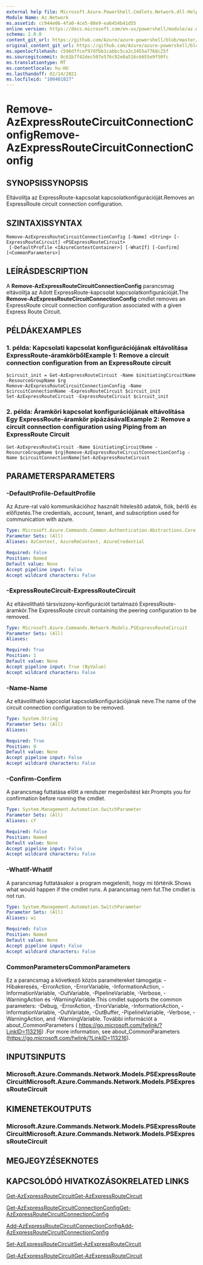 ```yaml
---
external help file: Microsoft.Azure.PowerShell.Cmdlets.Network.dll-Help.xml
Module Name: Az.Network
ms.assetid: cc944e06-4fa0-4ce5-88e9-ea6454b41d55
online version: https://docs.microsoft.com/en-us/powershell/module/az.network/remove-azexpressroutecircuitconnectionconfig
schema: 2.0.0
content_git_url: https://github.com/Azure/azure-powershell/blob/master/src/Network/Network/help/Remove-AzExpressRouteCircuitConnectionConfig.md
original_content_git_url: https://github.com/Azure/azure-powershell/blob/master/src/Network/Network/help/Remove-AzExpressRouteCircuitConnectionConfig.md
ms.openlocfilehash: c596dffcef97dfbb1cabbc5ca2c2455a7768c25f
ms.sourcegitcommit: 0c61b7f42dec507e576c92e0a516c6655e9f50fc
ms.translationtype: MT
ms.contentlocale: hu-HU
ms.lasthandoff: 02/14/2021
ms.locfileid: "100401827"
---
```

# <span data-ttu-id="88591-101">Remove-AzExpressRouteCircuitConnectionConfig</span><span class="sxs-lookup"><span data-stu-id="88591-101">Remove-AzExpressRouteCircuitConnectionConfig</span></span>

## <span data-ttu-id="88591-102">SYNOPSIS</span><span class="sxs-lookup"><span data-stu-id="88591-102">SYNOPSIS</span></span>
<span data-ttu-id="88591-103">Eltávolítja az ExpressRoute-kapcsolat kapcsolatkonfigurációját.</span><span class="sxs-lookup"><span data-stu-id="88591-103">Removes an ExpressRoute circuit connection configuration.</span></span>

## <span data-ttu-id="88591-104">SZINTAXIS</span><span class="sxs-lookup"><span data-stu-id="88591-104">SYNTAX</span></span>

```
Remove-AzExpressRouteCircuitConnectionConfig [-Name] <String> [-ExpressRouteCircuit] <PSExpressRouteCircuit>
 [-DefaultProfile <IAzureContextContainer>] [-WhatIf] [-Confirm] [<CommonParameters>]
```

## <span data-ttu-id="88591-105">LEÍRÁS</span><span class="sxs-lookup"><span data-stu-id="88591-105">DESCRIPTION</span></span>
<span data-ttu-id="88591-106">A **Remove-AzExpressRouteCircuitConnectionConfig** parancsmag eltávolítja az Adott ExpressRoute-kapcsolat kapcsolatkonfigurációját.</span><span class="sxs-lookup"><span data-stu-id="88591-106">The **Remove-AzExpressRouteCircuitConnectionConfig** cmdlet removes an ExpressRoute circuit connection configuration associated with a given Express Route Circuit.</span></span>

## <span data-ttu-id="88591-107">PÉLDÁK</span><span class="sxs-lookup"><span data-stu-id="88591-107">EXAMPLES</span></span>

### <span data-ttu-id="88591-108">1. példa: Kapcsolati kapcsolat konfigurációjának eltávolítása ExpressRoute-áramkörből</span><span class="sxs-lookup"><span data-stu-id="88591-108">Example 1: Remove a circuit connection configuration from an ExpressRoute circuit</span></span>
```
$circuit_init = Get-AzExpressRouteCircuit -Name $initiatingCircuitName -ResourceGroupName $rg
Remove-AzExpressRouteCircuitConnectionConfig -Name $circuitConnectionName -ExpressRouteCircuit $circuit_init
Set-AzExpressRouteCircuit -ExpressRouteCircuit $circuit_init
```

### <span data-ttu-id="88591-109">2. példa: Áramköri kapcsolat konfigurációjának eltávolítása Egy ExpressRoute-áramkör pipázásával</span><span class="sxs-lookup"><span data-stu-id="88591-109">Example 2: Remove a circuit connection configuration using Piping from an ExpressRoute Circuit</span></span>
```
Get-AzExpressRouteCircuit -Name $initiatingCircuitName -ResourceGroupName $rg|Remove-AzExpressRouteCircuitConnectionConfig -Name $circuitConnectionName|Set-AzExpressRouteCircuit
```

## <span data-ttu-id="88591-110">PARAMETERS</span><span class="sxs-lookup"><span data-stu-id="88591-110">PARAMETERS</span></span>

### <span data-ttu-id="88591-111">-DefaultProfile</span><span class="sxs-lookup"><span data-stu-id="88591-111">-DefaultProfile</span></span>
<span data-ttu-id="88591-112">Az Azure-ral való kommunikációhoz használt hitelesítő adatok, fiók, bérlő és előfizetés.</span><span class="sxs-lookup"><span data-stu-id="88591-112">The credentials, account, tenant, and subscription used for communication with azure.</span></span>

```yaml
Type: Microsoft.Azure.Commands.Common.Authentication.Abstractions.Core.IAzureContextContainer
Parameter Sets: (All)
Aliases: AzContext, AzureRmContext, AzureCredential

Required: False
Position: Named
Default value: None
Accept pipeline input: False
Accept wildcard characters: False
```

### <span data-ttu-id="88591-113">-ExpressRouteCircuit</span><span class="sxs-lookup"><span data-stu-id="88591-113">-ExpressRouteCircuit</span></span>
<span data-ttu-id="88591-114">Az eltávolítható társviszony-konfigurációt tartalmazó ExpressRoute-áramkör.</span><span class="sxs-lookup"><span data-stu-id="88591-114">The ExpressRoute circuit containing the peering configuration to be removed.</span></span>

```yaml
Type: Microsoft.Azure.Commands.Network.Models.PSExpressRouteCircuit
Parameter Sets: (All)
Aliases:

Required: True
Position: 1
Default value: None
Accept pipeline input: True (ByValue)
Accept wildcard characters: False
```

### <span data-ttu-id="88591-115">-Name</span><span class="sxs-lookup"><span data-stu-id="88591-115">-Name</span></span>
<span data-ttu-id="88591-116">Az eltávolítható kapcsolat kapcsolatkonfigurációjának neve.</span><span class="sxs-lookup"><span data-stu-id="88591-116">The name of the circuit connection configuration to be removed.</span></span>

```yaml
Type: System.String
Parameter Sets: (All)
Aliases:

Required: True
Position: 0
Default value: None
Accept pipeline input: False
Accept wildcard characters: False
```

### <span data-ttu-id="88591-117">-Confirm</span><span class="sxs-lookup"><span data-stu-id="88591-117">-Confirm</span></span>
<span data-ttu-id="88591-118">A parancsmag futtatása előtt a rendszer megerősítést kér.</span><span class="sxs-lookup"><span data-stu-id="88591-118">Prompts you for confirmation before running the cmdlet.</span></span>

```yaml
Type: System.Management.Automation.SwitchParameter
Parameter Sets: (All)
Aliases: cf

Required: False
Position: Named
Default value: None
Accept pipeline input: False
Accept wildcard characters: False
```

### <span data-ttu-id="88591-119">-WhatIf</span><span class="sxs-lookup"><span data-stu-id="88591-119">-WhatIf</span></span>
<span data-ttu-id="88591-120">A parancsmag futtatásakor a program megjeleníti, hogy mi történik.</span><span class="sxs-lookup"><span data-stu-id="88591-120">Shows what would happen if the cmdlet runs.</span></span> <span data-ttu-id="88591-121">A parancsmag nem fut.</span><span class="sxs-lookup"><span data-stu-id="88591-121">The cmdlet is not run.</span></span>

```yaml
Type: System.Management.Automation.SwitchParameter
Parameter Sets: (All)
Aliases: wi

Required: False
Position: Named
Default value: None
Accept pipeline input: False
Accept wildcard characters: False
```

### <span data-ttu-id="88591-122">CommonParameters</span><span class="sxs-lookup"><span data-stu-id="88591-122">CommonParameters</span></span>
<span data-ttu-id="88591-123">Ez a parancsmag a következő közös paramétereket támogatja: -Hibakeresés, -ErrorAction, -ErrorVariable, -InformationAction, -InformationVariable, -OutVariable, -PipelineVariable, -Verbose, -WarningAction és -WarningVariable.</span><span class="sxs-lookup"><span data-stu-id="88591-123">This cmdlet supports the common parameters: -Debug, -ErrorAction, -ErrorVariable, -InformationAction, -InformationVariable, -OutVariable, -OutBuffer, -PipelineVariable, -Verbose, -WarningAction, and -WarningVariable.</span></span> <span data-ttu-id="88591-124">További információt a about_CommonParameters ( https://go.microsoft.com/fwlink/?LinkID=113216) .</span><span class="sxs-lookup"><span data-stu-id="88591-124">For more information, see about_CommonParameters (https://go.microsoft.com/fwlink/?LinkID=113216).</span></span>

## <span data-ttu-id="88591-125">INPUTS</span><span class="sxs-lookup"><span data-stu-id="88591-125">INPUTS</span></span>

### <span data-ttu-id="88591-126">Microsoft.Azure.Commands.Network.Models.PSExpressRouteCircuit</span><span class="sxs-lookup"><span data-stu-id="88591-126">Microsoft.Azure.Commands.Network.Models.PSExpressRouteCircuit</span></span>

## <span data-ttu-id="88591-127">KIMENETEK</span><span class="sxs-lookup"><span data-stu-id="88591-127">OUTPUTS</span></span>

### <span data-ttu-id="88591-128">Microsoft.Azure.Commands.Network.Models.PSExpressRouteCircuit</span><span class="sxs-lookup"><span data-stu-id="88591-128">Microsoft.Azure.Commands.Network.Models.PSExpressRouteCircuit</span></span>

## <span data-ttu-id="88591-129">MEGJEGYZÉSEK</span><span class="sxs-lookup"><span data-stu-id="88591-129">NOTES</span></span>

## <span data-ttu-id="88591-130">KAPCSOLÓDÓ HIVATKOZÁSOK</span><span class="sxs-lookup"><span data-stu-id="88591-130">RELATED LINKS</span></span>

[<span data-ttu-id="88591-131">Get-AzExpressRouteCircuit</span><span class="sxs-lookup"><span data-stu-id="88591-131">Get-AzExpressRouteCircuit</span></span>](Get-AzExpressRouteCircuit.md)

[<span data-ttu-id="88591-132">Get-AzExpressRouteCircuitConnectionConfig</span><span class="sxs-lookup"><span data-stu-id="88591-132">Get-AzExpressRouteCircuitConnectionConfig</span></span>](Get-AzExpressRouteCircuitConnectionConfig.md)

[<span data-ttu-id="88591-133">Add-AzExpressRouteCircuitConnectionConfig</span><span class="sxs-lookup"><span data-stu-id="88591-133">Add-AzExpressRouteCircuitConnectionConfig</span></span>](Add-AzExpressRouteCircuitConnectionConfig.md)





[<span data-ttu-id="88591-134">Set-AzExpressRouteCircuit</span><span class="sxs-lookup"><span data-stu-id="88591-134">Set-AzExpressRouteCircuit</span></span>](Set-AzExpressRouteCircuit.md)

[<span data-ttu-id="88591-135">Get-AzExpressRouteCircuit</span><span class="sxs-lookup"><span data-stu-id="88591-135">Get-AzExpressRouteCircuit</span></span>](Get-AzExpressRouteCircuit.md)
